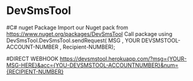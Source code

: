 # DevSmsTool

#C# nuget Package 
Import our Nuget pack from https://www.nuget.org/packages/DevSmsTool
Call package using
DevSmsTool.DevSmsTool.sendRequest( MSG , YOUR DEVSMSTOOL-ACCOUNT-NUMBER , Recipient-NUMBER); 

#DIRECT WEBHOOK 
https://devsmstool.herokuapp.com/?msg={YOUR-MSG-HERE}&acc={YOU-DEVSMSTOOL-ACCOUNTNUMBER}&num={RECIPIENT-NUMBER}
